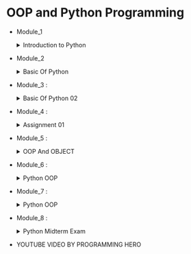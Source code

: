 # OOP and Python Programming

* Module_1   
        <details>
           <summary>Introduction to Python</summary>
                <ol>1.Variable</ol>
                <ol>2.Input,Output & Type Casting</ol>
                <ol>3.Operator</ol>
                <ol>4.Condetion</ol>
                <ol>5.Loop</ol>
         </details>
* Module_2 
        <details>
           <summary>Basic Of Python</summary>
                <ol>1. Function, Args, kargs</ol>
                <ol>2. Scope</ol>
                <ol>3. Built In Function and modules</ol>
                <ol>4. List , List Method & list comprehension</ol>
         </details>
* Module_3 : 
        <details>
           <summary>Basic Of Python 02</summary>
                <ol>1. String</ol>
                <ol>2. Tuple</ol>
                <ol>3. Set</ol>
                <ol>4. Dictionary</ol>
                <ol>5. Built in modules</ol>
                <ol>6.Exception </ol>
                <ol>6.File </ol>
         </details>
* Module_4 : 
        <details>
           <summary>Assignment 01</summary>
                <ol>1. Question : https://docs.google.com/document/d/1nfaw5swn5-LoWHfbCOz-0TK_uKVjuUB1a33v2w7wpCc/edit</ol>
         </details> 
* Module_5 : 
        <details>
           <summary>OOP And OBJECT</summary>
                <ol>1. Class & Object</ol>
                <ol>2. Method</ol>
                <ol>3. Constractor</ol>
                <ol>4. Simple Bank Calculation and many more appliction</ol>
         </details>         
* Module_6 : 
        <details>
           <summary>Python OOP</summary>
                <ol>1. Class and Object</ol>
                <ol>2. Inheritance</ol>
                <ol>3. Encapsulation</ol>
                <ol>4. Abstraction</ol>
                <ol>5. Polymorphism</ol>
         </details>         
* Module_7 : 
        <details>
           <summary>Python OOP</summary>
                <ol>1.Overload And Override</ol>
                <ol>2. Static Method,Attribute,Class method</ol>
                <ol>3. Getter and setter</ol>
                <ol>4. Decarator</ol>
                <ol>5. UML and Design Pattern</ol>
                
         </details>    
* Module_8 : 
        <details>
           <summary>Python Midterm Exam</summary>
                <ol>[Question](https://docs.google.com/document/d/1YlLMdOYCEjYqoXmxNPrmW_47c8GqoqjNtV8fGj-FlPw/edit)</ol>

                <ol>[HINTS](https://docs.google.com/document/d/119siozpvSX0Pr9tjgAVYyhs5JIR-SBUxlCJ6-77VpK4/edit)</ol>
                
         </details>         





* YOUTUBE VIDEO BY PROGRAMMING HERO